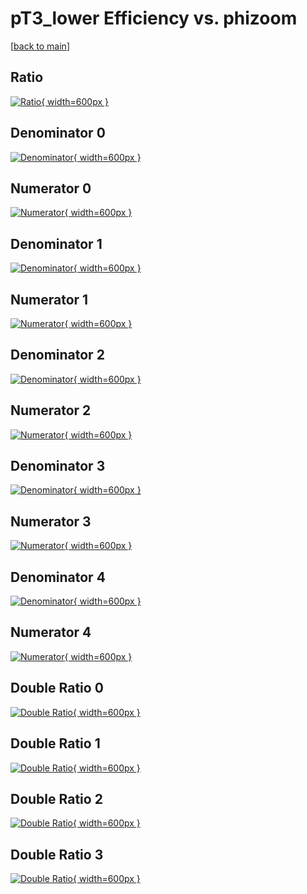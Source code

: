 # pT3_lower Efficiency vs. phizoom

[[back to main](./)]



## Ratio

[![Ratio](../mtv/var/pT3_lower_vtr_0_1_eff_phizoom.png){ width=600px }](../mtv/var/pT3_lower_vtr_0_1_eff_phizoom.pdf)

## Denominator 0

[![Denominator](../mtv/den/pT3_lower_vtr_0_1_eff_phizoom_den0.png){ width=600px }](../mtv/den/pT3_lower_vtr_0_1_eff_phizoom_den0.pdf)

## Numerator 0

[![Numerator](../mtv/num/pT3_lower_vtr_0_1_eff_phizoom_num0.png){ width=600px }](../mtv/num/pT3_lower_vtr_0_1_eff_phizoom_num0.pdf)

## Denominator 1

[![Denominator](../mtv/den/pT3_lower_vtr_0_1_eff_phizoom_den1.png){ width=600px }](../mtv/den/pT3_lower_vtr_0_1_eff_phizoom_den1.pdf)

## Numerator 1

[![Numerator](../mtv/num/pT3_lower_vtr_0_1_eff_phizoom_num1.png){ width=600px }](../mtv/num/pT3_lower_vtr_0_1_eff_phizoom_num1.pdf)

## Denominator 2

[![Denominator](../mtv/den/pT3_lower_vtr_0_1_eff_phizoom_den2.png){ width=600px }](../mtv/den/pT3_lower_vtr_0_1_eff_phizoom_den2.pdf)

## Numerator 2

[![Numerator](../mtv/num/pT3_lower_vtr_0_1_eff_phizoom_num2.png){ width=600px }](../mtv/num/pT3_lower_vtr_0_1_eff_phizoom_num2.pdf)

## Denominator 3

[![Denominator](../mtv/den/pT3_lower_vtr_0_1_eff_phizoom_den3.png){ width=600px }](../mtv/den/pT3_lower_vtr_0_1_eff_phizoom_den3.pdf)

## Numerator 3

[![Numerator](../mtv/num/pT3_lower_vtr_0_1_eff_phizoom_num3.png){ width=600px }](../mtv/num/pT3_lower_vtr_0_1_eff_phizoom_num3.pdf)

## Denominator 4

[![Denominator](../mtv/den/pT3_lower_vtr_0_1_eff_phizoom_den4.png){ width=600px }](../mtv/den/pT3_lower_vtr_0_1_eff_phizoom_den4.pdf)

## Numerator 4

[![Numerator](../mtv/num/pT3_lower_vtr_0_1_eff_phizoom_num4.png){ width=600px }](../mtv/num/pT3_lower_vtr_0_1_eff_phizoom_num4.pdf)

## Double Ratio 0

[![Double Ratio](../mtv/ratio/pT3_lower_vtr_0_1_eff_phizoom_ratio0.png){ width=600px }](../mtv/ratio/pT3_lower_vtr_0_1_eff_phizoom_ratio0.pdf)

## Double Ratio 1

[![Double Ratio](../mtv/ratio/pT3_lower_vtr_0_1_eff_phizoom_ratio1.png){ width=600px }](../mtv/ratio/pT3_lower_vtr_0_1_eff_phizoom_ratio1.pdf)

## Double Ratio 2

[![Double Ratio](../mtv/ratio/pT3_lower_vtr_0_1_eff_phizoom_ratio2.png){ width=600px }](../mtv/ratio/pT3_lower_vtr_0_1_eff_phizoom_ratio2.pdf)

## Double Ratio 3

[![Double Ratio](../mtv/ratio/pT3_lower_vtr_0_1_eff_phizoom_ratio3.png){ width=600px }](../mtv/ratio/pT3_lower_vtr_0_1_eff_phizoom_ratio3.pdf)

